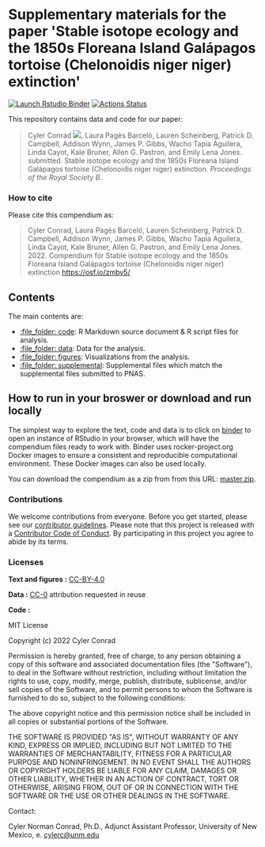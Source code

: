 # Supplementary materials for the paper 'Stable isotope ecology and the 1850s Floreana Island Galápagos tortoise (Chelonoidis niger niger) extinction'

<!-- badges: start -->

[![Launch Rstudio
Binder](http://mybinder.org/badge.svg)](https://mybinder.org/v2/gh/cylerc/GalapagosTortoise/master?urlpath=rstudio)
[![Actions Status](https://github.com/cylerc/GalapagosTortoise/workflows/Render%20manuscript%20on%20Docker/badge.svg)](https://github.com/cylerc/GalapagosTortoise/actions)

<!-- badges: end -->

This repository contains data and code for our paper:

> Cyler Conrad [![](https://orcid.org/sites/default/files/images/orcid_16x16.png)](https://orcid.org/0000-0003-4659-2884), Laura Pagès Barceló, Lauren Scheinberg, Patrick D. Campbell, Addison Wynn, James P. Gibbs, Wacho Tapia Aguilera, Linda Cayot, Kale Bruner, Allen G. Pastron, and Emily Lena Jones. submitted. Stable isotope ecology and the 1850s Floreana Island Galápagos tortoise (Chelonoidis niger niger) extinction. *Proceedings of the Royal Society B*.

### How to cite

Please cite this compendium as:

> Cyler Conrad, Laura Pagès Barceló, Lauren Scheinberg, Patrick D. Campbell, Addison Wynn, James P. Gibbs, Wacho Tapia Aguilera, Linda Cayot, Kale Bruner, Allen G. Pastron, and Emily Lena Jones. 2022. Compendium for Stable isotope ecology and the 1850s Floreana Island Galápagos tortoise (Chelonoidis niger niger) extinction <https://osf.io/zmbv5/> <!-- get DOI from osf.io -->

## Contents

The main contents are:

  - [:file\_folder: code](/code): R Markdown source document & R script files for analysis.
  - [:file\_folder: data](/data): Data for the analysis.  
  - [:file\_folder: figures](/figures): Visualizations from the analysis.
  - [:file\_folder: supplemental](/supplemental): Supplemental files which match the supplemental files submitted to PNAS.   

## How to run in your broswer or download and run locally

The simplest way to explore the text, code and data is to click on
[binder](https://mybinder.org/v2/gh/cylerc/GalapagosTortoise/master?urlpath=rstudio)
to open an instance of RStudio in your browser, which will have the
compendium files ready to work with. Binder uses rocker-project.org
Docker images to ensure a consistent and reproducible computational
environment. These Docker images can also be used locally.

You can download the compendium as a zip from from this URL:
[master.zip](/archive/master.zip). 

### Contributions

We welcome contributions from everyone. Before you get started, please
see our [contributor guidelines](CONTRIBUTING.md). Please note that this
project is released with a [Contributor Code of Conduct](CONDUCT.md). By
participating in this project you agree to abide by its terms.

### Licenses

**Text and figures :**
[CC-BY-4.0](http://creativecommons.org/licenses/by/4.0/)

**Data :** [CC-0](http://creativecommons.org/publicdomain/zero/1.0/)
attribution requested in reuse

**Code :** 

MIT License

Copyright (c) 2022 Cyler Conrad

Permission is hereby granted, free of charge, to any person obtaining a copy of this software and associated documentation files (the "Software"), to deal in the Software without restriction, including without limitation the rights to use, copy, modify, merge, publish, distribute, sublicense, and/or sell copies of the Software, and to permit persons to whom the Software is furnished to do so, subject to the following conditions:

The above copyright notice and this permission notice shall be included in all copies or substantial portions of the Software.

THE SOFTWARE IS PROVIDED "AS IS", WITHOUT WARRANTY OF ANY KIND, EXPRESS OR IMPLIED, INCLUDING BUT NOT LIMITED TO THE WARRANTIES OF MERCHANTABILITY, FITNESS FOR A PARTICULAR PURPOSE AND NONINFRINGEMENT. IN NO EVENT SHALL THE AUTHORS OR COPYRIGHT HOLDERS BE LIABLE FOR ANY CLAIM, DAMAGES OR OTHER LIABILITY, WHETHER IN AN ACTION OF CONTRACT, TORT OR OTHERWISE, ARISING FROM, OUT OF OR IN CONNECTION WITH THE SOFTWARE OR THE USE OR OTHER DEALINGS IN THE SOFTWARE.

Contact:

Cyler Norman Conrad, Ph.D., Adjunct Assistant Professor, University of New Mexico, e. cylerc@unm.edu
